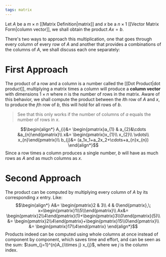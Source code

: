```yaml
---
tags: matrix
---
```

Let $A$ be a $m\times n$ [[Matrix Definition|matrix]] and $x$ be a $n \times 1$ [[Vector Matrix Form|column vector]], we shall obtain the product $Ax = b$.
 
There's two ways to approach this multiplication, one that goes through every column of every row of $A$ and another that provides a combinations of the columns of $A$, we shall discuss each one separately:
# First Approach
The product of a row and a column is a number called the [[Dot Product|dot product]], multiplying a matrix times a column will produce a **column vector** with dimensions $1\times n$ where $n$ is the number of rows in the matrix. 
Aware of this behavior, we shall compute the product between the $i$th row of $A$ and $x$, to produce the $j$th row of $b$, this will hold for all rows of $b$.

>See that this only works if the number of columns of $a$ equals the number of rows in $x$.


$$\begin{align*}
A_{i}&= \begin{pmatrix}a_{1} & a_{2}&\cdots &a_{n}\end{pmatrix}\\
x&= \begin{pmatrix}x_{1}\\
x_{2}\\
\vdots\\
x_{n}\end{pmatrix}\\
b_{j}&= (a_1x_1+a_2x_2+\cdots+a_{n}x_{n})
\end{align*}$$
Since a row times a column produces a single number, $b$ will have as much rows as $A$ and as much columns as $x$.
# Second Approach
The product can be computed by multiplying every column of $A$ by its corresponding $x$ entry. Like:
$$\begin{align*}
A&= \begin{pmatrix}2 & 3\\
4 & 0\end{pmatrix},\; x=\begin{pmatrix}1\\5\\\end{pmatrix}\\
Ax&= \begin{pmatrix}2\\4\end{pmatrix}(1)+\begin{pmatrix}3\\0\end{pmatrix}(5)\\
&= \begin{pmatrix}2\\4\end{pmatrix}+\begin{pmatrix}15\\0\end{pmatrix}\\
&= \begin{pmatrix}17\\4\end{pmatrix}
\end{align*}$$
Products indeed can be computed using whole columns at once instead of component by component, which saves time and effort, and can be seen as the sum: $\sum_{j=1}^{n}A_{i\times j} x_{j}$, where we $j$ is the column index. 